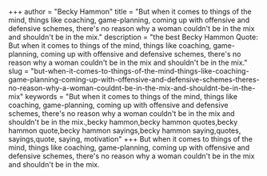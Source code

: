 +++
author = "Becky Hammon"
title = "But when it comes to things of the mind, things like coaching, game-planning, coming up with offensive and defensive schemes, there's no reason why a woman couldn't be in the mix and shouldn't be in the mix."
description = "the best Becky Hammon Quote: But when it comes to things of the mind, things like coaching, game-planning, coming up with offensive and defensive schemes, there's no reason why a woman couldn't be in the mix and shouldn't be in the mix."
slug = "but-when-it-comes-to-things-of-the-mind-things-like-coaching-game-planning-coming-up-with-offensive-and-defensive-schemes-theres-no-reason-why-a-woman-couldnt-be-in-the-mix-and-shouldnt-be-in-the-mix"
keywords = "But when it comes to things of the mind, things like coaching, game-planning, coming up with offensive and defensive schemes, there's no reason why a woman couldn't be in the mix and shouldn't be in the mix.,becky hammon,becky hammon quotes,becky hammon quote,becky hammon sayings,becky hammon saying,quotes, sayings,quote, saying, motivation"
+++
But when it comes to things of the mind, things like coaching, game-planning, coming up with offensive and defensive schemes, there's no reason why a woman couldn't be in the mix and shouldn't be in the mix.
